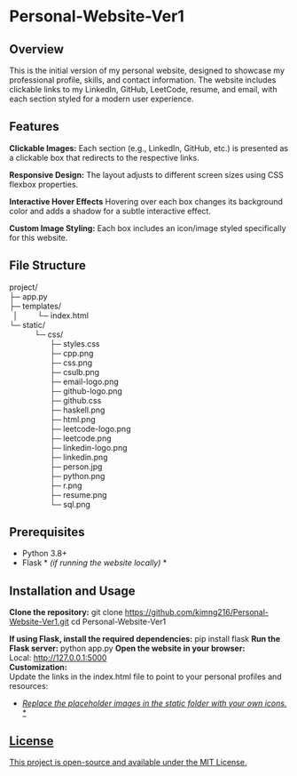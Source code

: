 # Personal-Website-Ver1

## Overview

This is the initial version of my personal website, designed to showcase my professional profile, skills, and contact information. The website includes clickable links to my LinkedIn, GitHub, LeetCode, resume, and email, with each section styled for a modern user experience.

## Features
**Clickable Images:** Each section (e.g., LinkedIn, GitHub, etc.) is presented as a clickable box that redirects to the respective links.

**Responsive Design:** The layout adjusts to different screen sizes using CSS flexbox properties.

**Interactive Hover Effects** Hovering over each box changes its background color and adds a shadow for a subtle interactive effect.

**Custom Image Styling:** Each box includes an icon/image styled specifically for this website.

## File Structure
project/  
├─ app.py         
├─ templates/  
  │          └─ index.html     
└─ static/  
             └─ css/   
                     ├─ styles.css    
                     ├─ cpp.png    
                     ├─ css.png    
                     ├─ csulb.png   
                     ├─ email-logo.png    
                     ├─ github-logo.png   
                     ├─ github.css    
                     ├─ haskell.png    
                     ├─ html.png    
                     ├─ leetcode-logo.png   
                     ├─ leetcode.png      
                     ├─ linkedin-logo.png   
                     ├─ linkedin.png   
                     ├─ person.jpg   
                     ├─ python.png   
                     ├─ r.png        
                     ├─ resume.png   
                     └─ sql.png     

## Prerequisites
- Python 3.8+
- Flask * *(if running the website locally)* *

## Installation and Usage
**Clone the repository:** 
git clone https://github.com/kimng216/Personal-Website-Ver1.git
cd Personal-Website-Ver1

**If using Flask, install the required dependencies:** 
pip install flask
**Run the Flask server:** 
python app.py
**Open the website in your browser:**   
Local: http://127.0.0.1:5000   
**Customization:**   
Update the links in the index.html file to point to your personal profiles and resources:   
<a href="https://www.linkedin.com/in/kimnguyencs/" target="_blank">   
* *Replace the placeholder images in the static folder with your own icons.* *   

## License
This project is open-source and available under the MIT License.
